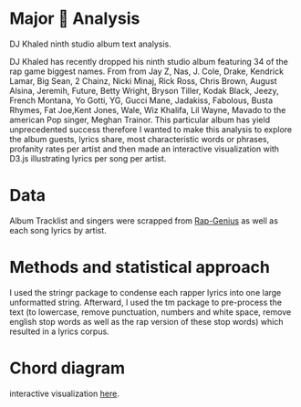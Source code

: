 # Major 🔑 Analysis 

DJ Khaled ninth studio album text analysis. 

DJ Khaled has recently dropped his ninth studio album featuring 34 of the rap game biggest names. From from Jay Z, Nas, J. Cole, Drake, Kendrick Lamar, Big Sean, 2 Chainz, Nicki Minaj, Rick Ross, Chris Brown, August Alsina, Jeremih, Future, Betty Wright, Bryson Tiller, Kodak Black, Jeezy, French Montana, Yo Gotti, YG, Gucci Mane, Jadakiss, Fabolous, Busta Rhymes, Fat Joe,Kent Jones, Wale, Wiz Khalifa, Lil Wayne, Mavado to the american Pop singer, Meghan Trainor. This particular album has yield unprecedented success therefore I wanted to make this analysis to explore the album guests, lyrics share, most characteristic words or phrases, profanity rates per artist and then made an interactive visualization with D3.js illustrating lyrics per song per artist.


# Data
Album Tracklist and singers were scrapped from <a href="http://genius.com/albums/Dj-khaled/Major-key">Rap-Genius</a> as well as each song lyrics by artist.

# Methods and statistical approach
I used the stringr package to condense each rapper lyrics into one large unformatted string. Afterward, I used the tm package to pre-process the text (to lowercase, remove punctuation, numbers and white space, remove english stop words as well as the rap version of these stop words) which resulted in a lyrics corpus.


# Chord diagram
interactive visualization <a href="http://ayoub.rocks/major_vis.html">here</a>.
